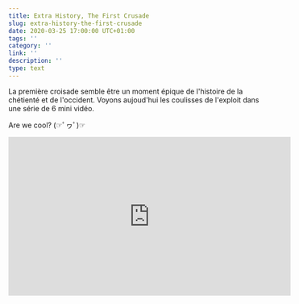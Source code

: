 ```yaml
---
title: Extra History, The First Crusade
slug: extra-history-the-first-crusade
date: 2020-03-25 17:00:00 UTC+01:00
tags: ''
category: ''
link: ''
description: ''
type: text
---
```


La première croisade semble être un moment épique de l'histoire de la chétienté et de l'occident. Voyons aujoud'hui les coulisses de l'exploit dans une série de 6 mini vidéo.

Are we cool? (☞ﾟヮﾟ)☞

<iframe width="560" height="315" src="https://www.youtube.com/embed/videoseries?list=PLhyKYa0YJ_5BH8o5Uk2FI_sHekdS6uIkH" frameborder="0" allow="accelerometer; autoplay; encrypted-media; gyroscope; picture-in-picture" allowfullscreen></iframe>
